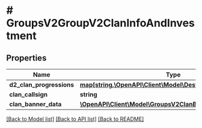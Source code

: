# # GroupsV2GroupV2ClanInfoAndInvestment

## Properties

Name | Type | Description | Notes
------------ | ------------- | ------------- | -------------
**d2_clan_progressions** | [**map[string,\OpenAPI\Client\Model\DestinyDestinyProgression]**](DestinyDestinyProgression.md) |  | [optional]
**clan_callsign** | **string** |  | [optional]
**clan_banner_data** | [**\OpenAPI\Client\Model\GroupsV2ClanBanner**](GroupsV2ClanBanner.md) |  | [optional]

[[Back to Model list]](../../README.md#models) [[Back to API list]](../../README.md#endpoints) [[Back to README]](../../README.md)
